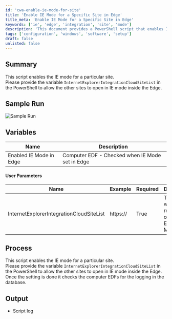 ```yaml
---
id: 'cwa-enable-ie-mode-for-site'
title: 'Enable IE Mode for a Specific Site in Edge'
title_meta: 'Enable IE Mode for a Specific Site in Edge'
keywords: ['ie', 'edge', 'integration', 'site', 'mode']
description: 'This document provides a PowerShell script that enables Internet Explorer mode for a specific site within the Microsoft Edge browser. It outlines the necessary variables, user parameters, and the process for implementation, ensuring that users can easily configure their settings for seamless browsing.'
tags: ['configuration', 'windows', 'software', 'setup']
draft: false
unlisted: false
---
```

## Summary

This script enables the IE mode for a particular site.  
Please provide the variable `InternetExplorerIntegrationCloudSiteList` in the PowerShell to allow the other sites to open in IE mode inside the Edge.

## Sample Run

![Sample Run](5078775/docs/10220561/images/14191887)

## Variables

| Name                          | Description                                               |
|-------------------------------|-----------------------------------------------------------|
| Enabled IE Mode in Edge      | Computer EDF - Checked when IE Mode set in Edge          |

#### User Parameters

| Name                          | Example    | Required | Description                                           |
|-------------------------------|------------|----------|-------------------------------------------------------|
| InternetExplorerIntegrationCloudSiteList | https://   | True     | The site link which requires to open in Edge in IE Mode |

## Process

This script enables the IE mode for a particular site.  
Please provide the variable `InternetExplorerIntegrationCloudSiteList` in the PowerShell to allow the other sites to open in IE mode inside the Edge.  
Once the setting is done it checks the computer EDFs for the logging in the database.

## Output

- Script log


